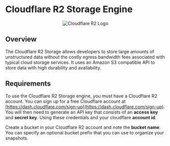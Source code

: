 # Cloudflare R2 Storage Engine

<p align="center">
  <img alt="Cloudflare R2 Logo" src="/static/cloudflare-r2-icon.png"  />
</p>

## Overview

The Cloudflare R2 Storage allows developers to store large amounts of unstructured data without the costly egress bandwidth fees associated with typical cloud storage services. It uses an Amazon S3 compatible API to store data with high durability and availability.

## Requirements

To use the Cloudflare R2 Storage engine, you must have a Cloudflare R2 account. You can sign up for a free Cloudflare account at [https://dash.cloudflare.com/sign-up](https://dash.cloudflare.com/sign-up). You will then need to generate an API key that consists of an __access key__ and __secret key__. Using these credentials and your cloudflare __account id__.

Create a bucket in your Cloudflare R2 account and note the __bucket name__. You can specify an optional bucket prefix that you can use to organize your snapshots.

